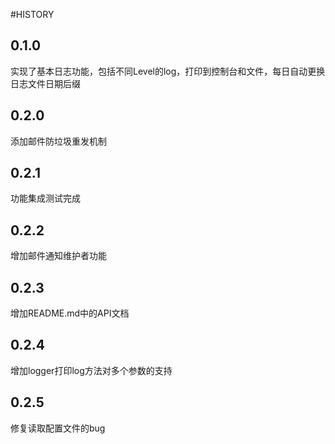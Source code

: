 #HISTORY

## 0.1.0 
实现了基本日志功能，包括不同Level的log，打印到控制台和文件，每日自动更换日志文件日期后缀

## 0.2.0
添加邮件防垃圾重发机制

## 0.2.1
功能集成测试完成

## 0.2.2
增加邮件通知维护者功能

## 0.2.3
增加README.md中的API文档

## 0.2.4
增加logger打印log方法对多个参数的支持

## 0.2.5
修复读取配置文件的bug